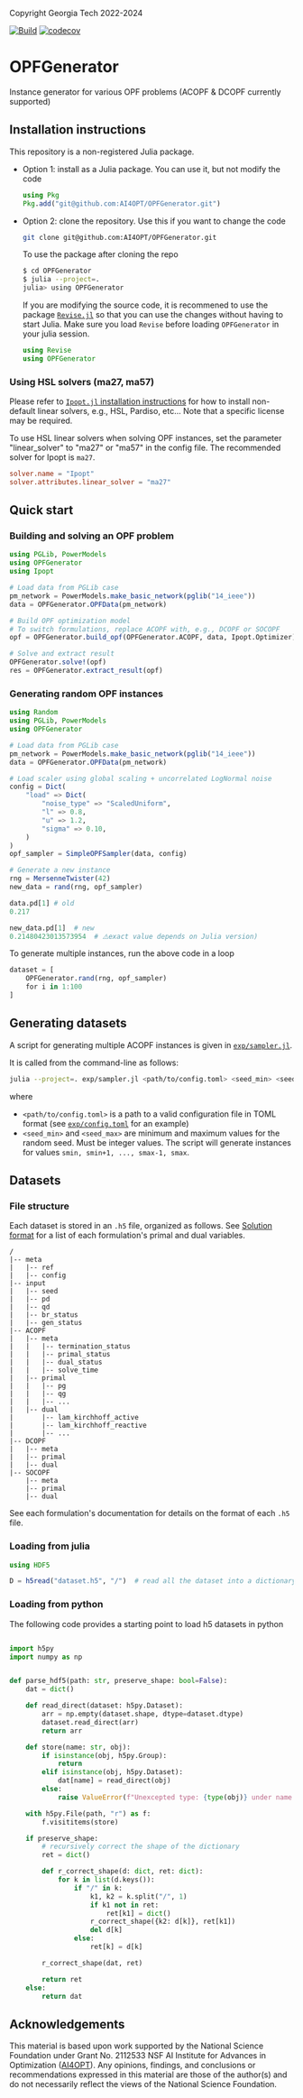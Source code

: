Copyright Georgia Tech 2022-2024

[![Build][build-img]][build-url]
[![codecov][codecov-img]][codecov-url]
 
[build-img]: https://github.com/ai4opt/OPFGenerator/workflows/CI/badge.svg?branch=main
[build-url]: https://github.com/ai4opt/OPFGenerator/actions?query=workflow%3ACI
[codecov-img]: https://codecov.io/gh/AI4OPT/OPFGenerator/graph/badge.svg
[codecov-url]: https://codecov.io/gh/AI4OPT/OPFGenerator

# OPFGenerator
Instance generator for various OPF problems (ACOPF & DCOPF currently supported)

## Installation instructions

This repository is a non-registered Julia package.

* Option 1: install as a Julia package. You can use it, but not modify the code
    ```julia
    using Pkg
    Pkg.add("git@github.com:AI4OPT/OPFGenerator.git")
    ```

* Option 2: clone the repository. Use this if you want to change the code
    ```bash
    git clone git@github.com:AI4OPT/OPFGenerator.git
    ```
    To use the package after cloning the repo
    ```bash
    $ cd OPFGenerator
    $ julia --project=.
    julia> using OPFGenerator
    ```

    If you are modifying the source code, it is recommened to use the package [`Revise.jl`](https://github.com/timholy/Revise.jl)
    so that you can use the changes without having to start Julia.
    Make sure you load `Revise` before loading `OPFGenerator` in your julia session.
    ```julia
    using Revise
    using OPFGenerator
    ```

### Using HSL solvers (ma27, ma57)

Please refer to [`Ipopt.jl` installation instructions](https://github.com/jump-dev/Ipopt.jl?tab=readme-ov-file#linear-solvers)
    for how to install non-default linear solvers, e.g., HSL, Pardiso, etc...
Note that a specific license may be required.

To use HSL linear solvers when solving OPF instances, set the parameter "linear_solver" to "ma27" or "ma57" in the config file.
The recommended solver for Ipopt is `ma27`.
```toml
solver.name = "Ipopt"
solver.attributes.linear_solver = "ma27"
```

## Quick start

### Building and solving an OPF problem

```julia
using PGLib, PowerModels
using OPFGenerator
using Ipopt

# Load data from PGLib case
pm_network = PowerModels.make_basic_network(pglib("14_ieee"))
data = OPFGenerator.OPFData(pm_network)

# Build OPF optimization model
# To switch formulations, replace ACOPF with, e.g., DCOPF or SOCOPF
opf = OPFGenerator.build_opf(OPFGenerator.ACOPF, data, Ipopt.Optimizer)

# Solve and extract result
OPFGenerator.solve!(opf)
res = OPFGenerator.extract_result(opf)
```


### Generating random OPF instances

```julia
using Random 
using PGLib, PowerModels
using OPFGenerator

# Load data from PGLib case
pm_network = PowerModels.make_basic_network(pglib("14_ieee"))
data = OPFGenerator.OPFData(pm_network)

# Load scaler using global scaling + uncorrelated LogNormal noise
config = Dict(
    "load" => Dict(
        "noise_type" => "ScaledUniform",
        "l" => 0.8,
        "u" => 1.2,
        "sigma" => 0.10,       
    )
)
opf_sampler = SimpleOPFSampler(data, config)

# Generate a new instance
rng = MersenneTwister(42)
new_data = rand(rng, opf_sampler)

data.pd[1] # old 
0.217

new_data.pd[1]  # new
0.21480423013573954  # ⚠️exact value depends on Julia version)
```

To generate multiple instances, run the above code in a loop
```julia
dataset = [
    OPFGenerator.rand(rng, opf_sampler)
    for i in 1:100
]
```

## Generating datasets

A script for generating multiple ACOPF instances is given in [`exp/sampler.jl`](exp/sampler.jl).

It is called from the command-line as follows:
```bash
julia --project=. exp/sampler.jl <path/to/config.toml> <seed_min> <seed_max>
```
where
* `<path/to/config.toml>` is a path to a valid configuration file in TOML format (see [`exp/config.toml`](exp/config.toml) for an example)
* `<seed_min>` and `<seed_max>` are minimum and maximum values for the random seed. Must be integer values.
    The script will generate instances for values `smin, smin+1, ..., smax-1, smax`.

## Datasets

### File structure

Each dataset is stored in an `.h5` file, organized as follows.
See [Solution format](#solution-format) for a list of each formulation's primal and dual variables.
```
/
|-- meta
|   |-- ref
|   |-- config
|-- input
|   |-- seed
|   |-- pd
|   |-- qd
|   |-- br_status
|   |-- gen_status
|-- ACOPF
|   |-- meta
|   |   |-- termination_status
|   |   |-- primal_status
|   |   |-- dual_status
|   |   |-- solve_time
|   |-- primal
|   |   |-- pg
|   |   |-- qg
|   |   |-- ...
|   |-- dual
|       |-- lam_kirchhoff_active
|       |-- lam_kirchhoff_reactive
|       |-- ...
|-- DCOPF
|   |-- meta
|   |-- primal
|   |-- dual
|-- SOCOPF
    |-- meta
    |-- primal
    |-- dual
```

See each formulation's documentation for details on the format of each `.h5` file.

### Loading from julia

```julia
using HDF5

D = h5read("dataset.h5", "/")  # read all the dataset into a dictionary
```

### Loading from python

The following code provides a starting point to load h5 datasets in python
```py

import h5py
import numpy as np


def parse_hdf5(path: str, preserve_shape: bool=False):
    dat = dict()

    def read_direct(dataset: h5py.Dataset):
        arr = np.empty(dataset.shape, dtype=dataset.dtype)
        dataset.read_direct(arr)
        return arr

    def store(name: str, obj):
        if isinstance(obj, h5py.Group):
            return
        elif isinstance(obj, h5py.Dataset):
            dat[name] = read_direct(obj)
        else:
            raise ValueError(f"Unexcepted type: {type(obj)} under name {name}. Expected h5py.Group or h5py.Dataset.")

    with h5py.File(path, "r") as f:
        f.visititems(store)

    if preserve_shape:
        # recursively correct the shape of the dictionary
        ret = dict()

        def r_correct_shape(d: dict, ret: dict):
            for k in list(d.keys()):
                if "/" in k:
                    k1, k2 = k.split("/", 1)
                    if k1 not in ret:
                        ret[k1] = dict()
                    r_correct_shape({k2: d[k]}, ret[k1])
                    del d[k]
                else:
                    ret[k] = d[k]

        r_correct_shape(dat, ret)

        return ret
    else:
        return dat
```

## Acknowledgements

This material is based upon work supported by the National Science Foundation under Grant No. 2112533 NSF AI Institute for Advances in Optimization ([AI4OPT](https://www.ai4opt.org/)). 
Any opinions, findings, and conclusions or recommendations expressed in this material are those of the author(s) and do not necessarily reflect the views of the National Science Foundation.

